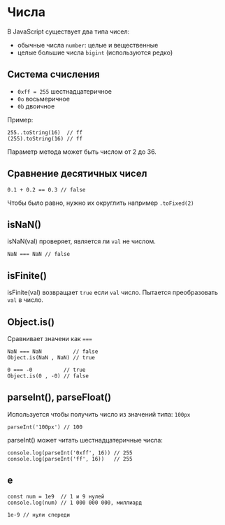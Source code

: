 # Числа
В JavaScript существует два типа чисел:
- обычные числа `number`: целые и вещественные
- целые большие числа `bigint` (используются редко)

## Система счисления
- `0xff = 255` шестнадцатеричное
- `0o` восьмеричное
- `0b` двоичное

Пример:

    255..toString(16)  // ff
    (255).toString(16) // ff

Параметр метода может быть числом от 2 до 36.

## Сравнение десятичных чисел

    0.1 + 0.2 == 0.3 // false

Чтобы было равно, нужно их округлить например `.toFixed(2)`

## isNaN()
isNaN(val) проверяет, является ли `val` не числом.

    NaN === NaN // false

## isFinite()
isFinite(val) возвращает `true` если `val` число. Пытается преобразовать `val` в число.

## Object.is()
Сравнивает значени как `===`

    NaN === NaN          // false
    Object.is(NaN , NaN) // true

    0 === -0          // true
    Object.is(0 , -0) // false

## parseInt(), parseFloat()
Используется чтобы получить число из значений типа: `100px`

    parseInt('100px') // 100

parseInt() может читать шестнадцатеричные числа:

    console.log(parseInt('0xff', 16)) // 255
    console.log(parseInt('ff', 16))   // 255

## e

    const num = 1e9  // 1 и 9 нулей
    console.log(num) // 1 000 000 000, миллиард

    1e-9 // нули спереди
